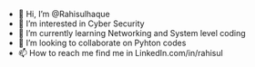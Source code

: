 - 👋 Hi, I’m @Rahisulhaque
- 👀 I’m interested in Cyber Security
- 🌱 I’m currently learning  Networking and System level coding
- 💞️ I’m looking to collaborate on Pyhton codes
- 📫 How to reach me find me in LinkedIn.com/in/rahisul

<!---
Rahisulhaque/Rahisulhaque is a ✨ special ✨ repository because its `README.md` (this file) appears on your GitHub profile.
You can click the Preview link to take a look at your changes.
--->
